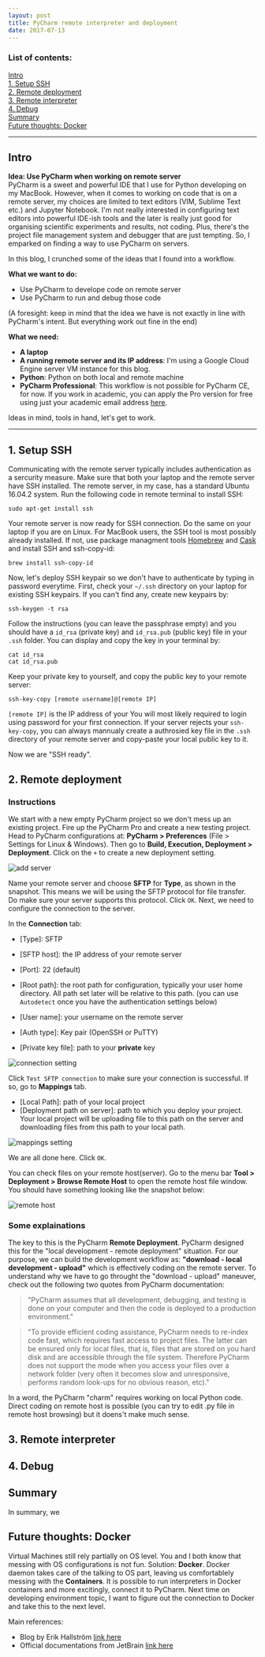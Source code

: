 ```yaml
---
layout: post
title: PyCharm remote interpreter and deployment
date: 2017-07-13
---
```


### List of contents:  
[Intro](#intro)  
[1. Setup SSH](#1-setup-ssh)  
[2. Remote deployment](#2-remote-deployment)  
[3. Remote interpreter](#3-remote-interpreter)  
[4. Debug](#4-debug)  
[Summary](#summary)  
[Future thoughts: Docker](#future-thoughts-docker)  

---

## Intro
**Idea: Use PyCharm when working on remote server**  
PyCharm is a sweet and powerful IDE that I use for Python developing on my MacBook. However, when it comes to working on code that is on a remote server, my choices are limited to text editors (VIM, Sublime Text etc.) and Jupyter Notebook. I'm not really interested in configuring text editors into powerful IDE-ish tools and the later is really just good for organising scientific experiments and results, not coding. Plus, there's the project file management system and debugger that are just tempting. So, I emparked on finding a way to use PyCharm on servers.

In this blog, I crunched some of the ideas that I found into a workflow.

**What we want to do:**  
- Use PyCharm to develope code on remote server
- Use PyCharm to run and debug those code

(A foresight: keep in mind that the idea we have is not exactly in line with PyCharm's intent. But everything work out fine in the end)

**What we need:**  
- **A laptop**
- **A running remote server and its IP address**: I'm using a Google Cloud Engine server VM instance for this blog.
- **Python**: Python on both local and remote machine
- **PyCharm Professional**: This workflow is not possible for PyCharm CE, for now. If you work in academic, you can apply the Pro version for free using just your academic email address [here](https://www.jetbrains.com/student/).

Ideas in mind, tools in hand, let's get to work.

---

## 1. Setup SSH
Communicating with the remote server typically includes authentication as a sercurity measure. Make sure that both your laptop and the remote server have SSH installed. The remote server, in my case, has a standard Ubuntu 16.04.2 system. Run the following code in remote terminal to install SSH:
```
sudo apt-get install ssh
```
Your remote server is now ready for SSH connection. Do the same on your laptop if you are on Linux. For MacBook users, the SSH tool is most possibly already installed. If not, use package managment tools [Homebrew](https://brew.sh) and [Cask](https://caskroom.github.io) and install SSH and ssh-copy-id:

```
brew install ssh-copy-id
```  
Now, let's deploy SSH keypair so we don't have to authenticate by typing in password everytime. First, check your `~/.ssh` directory on your laptop for existing SSH keypairs. If you can't find any, create new keypairs by:

```
ssh-keygen -t rsa
```

Follow the instructions (you can leave the passphrase empty) and you should have a `id_rsa` (private key) and `id_rsa.pub` (public key) file in your `.ssh` folder. You can display and copy the key in your terminal by:
```
cat id_rsa
cat id_rsa.pub
```
Keep your private key to yourself, and copy the public key to your remote server:
```
ssh-key-copy [remote username]@[remote IP]
```
`[remote IP]` is the IP address of your  You will most likely required to login using password for your first connection. If your server rejects your `ssh-key-copy`, you can always mannualy create a authrosied key file in the `.ssh` directory of your remote server and copy-paste your local public key to it.
  
Now we are "SSH ready".


## 2. Remote deployment
### Instructions
We start with a new empty PyCharm project so we don't mess up an existing project. Fire up the PyCharm Pro and create a new testing project. Head to PyCharm configurations at: **PyCharm > Preferences** (File > Settings for Linux & Windows). Then go to **Build, Execution, Deployment > Deployment**. Click on the `+` to create a new deployment setting. 

![add server](http://cs231n.github.io/assets/pycharm-remote/start-deploy.png)

Name your remote server and choose **SFTP** for **Type**, as shown in the snapshot. This means we will be using the SFTP protocol for file transfer. Do make sure your server supports this protocol. Click `OK`. Next, we need to configure the connection to the server.   

In the **Connection** tab:
- \[Type\]: SFTP
- \[SFTP host\]: the IP address of your remote server
- \[Port\]: 22 (default)
- \[Root path\]: the root path for configuration, typically your user home directory. All path set later will be relative to this path. (you can use `Autodetect` once you have the authentication settings below)

- \[User name\]: your username on the remote server
- \[Auth type\]: Key pair (OpenSSH or PuTTY)
- \[Private key file\]: path to your **private** key

![connection setting](http://cs231n.github.io/assets/pycharm-remote/connect-settings.png)

Click `Test SFTP connection` to make sure your connection is successful. If so, go to **Mappings** tab. 
- \[Local Path\]: path of your local project
- \[Deployment path on server\]: path to which you deploy your project. Your local project will be uploading file to this path on the server and downloading files from this path to your local path.  

![mappings setting](http://cs231n.github.io/assets/pycharm-remote/mappings.png)

We are all done here. Click `OK`.  

You can check files on your remote host(server). Go to the menu bar **Tool > Deployment > Browse Remote Host** to open the remote host file window. You should have something looking like the snapshot below:  

![remote host](http://cs231n.github.io/assets/pycharm-remote/deployed.png)


### Some explainations
The key to this is the PyCharm **Remote Deployment**. PyCharm designed this for the "local development - remote deployment" situation. For our purpose, we can build the development workflow as: **"download - local development - upload"** which is effectively coding on the remote server. To understand why we have to go throught the "download - upload" maneuver, check out the following two quotes from PyCharm documentation:

> "PyCharm assumes that all development, debugging, and testing is done on your computer and then the code is deployed to a production environment."

> "To provide efficient coding assistance, PyCharm needs to re-index code fast, which requires fast access to project files. The latter can be ensured only for local files, that is, files that are stored on you hard disk and are accessible through the file system. Therefore PyCharm does not support the mode when you access your files over a network folder (very often it becomes slow and unresponsive, performs random look-ups for no obvious reason, etc)."

In a word, the PyCharm "charm" requires working on local Python code. Direct coding on remote host is possible (you can try to edit .py file in remote host browsing) but it doens't make much sense.  


## 3. Remote interpreter



## 4. Debug


## Summary
In summary, we 

## Future thoughts: Docker
Virtual Machines still rely partially on OS level. You and I both know that messing with OS configurations is not fun. Solution: **Docker**. Docker daemon takes care of the talking to OS part, leaving us comfortablely messing with the **Containers**. It is possible to run interpreters in Docker containers and more excitingly, connect it to PyCharm. Next time on developing environment topic, I want to figure out the connection to Docker and take this to the next level.


Main references:
- Blog by Erik Hallström [link here](https://medium.com/@erikhallstrm/work-remotely-with-pycharm-tensorflow-and-ssh-c60564be862d)
- Official documentations from JetBrain [link here](https://www.jetbrains.com/help/pycharm/deploying-your-code.html)

